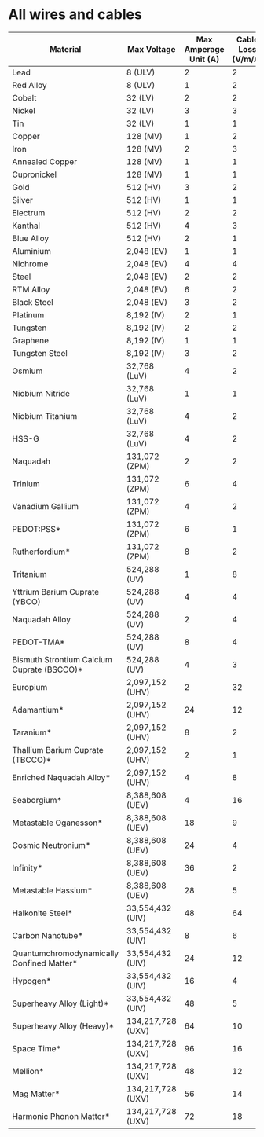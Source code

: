 # All wires and cables

| Material                                   | Max Voltage       | Max Amperage Unit (A) | Cable Loss (V/m/A) | Wire Loss (V/m/A) |
|--------------------------------------------|-------------------|-----------------------|--------------------|-------------------|
| Lead                                       | 8 (ULV)           | 2                     | 2                  | 4                 |
| Red Alloy                                  | 8 (ULV)           | 1                     | 2                  | 1                 |
| Cobalt                                     | 32 (LV)           | 2                     | 2                  | 4                 | 
| Nickel                                     | 32 (LV)           | 3                     | 3                  | 6                 |
| Tin                                        | 32 (LV)           | 1                     | 1                  | 2                 |
| Copper                                     | 128 (MV)          | 1                     | 2                  | 4                 |
| Iron                                       | 128 (MV)          | 2                     | 3                  | 6                 |
| Annealed Copper                            | 128 (MV)          | 1                     | 1                  | 2                 |
| Cupronickel                                | 128 (MV)          | 1                     | 1                  | 2                 |
| Gold                                       | 512 (HV)          | 3                     | 2                  | 4                 |
| Silver                                     | 512 (HV)          | 1                     | 1                  | 2                 |
| Electrum                                   | 512 (HV)          | 2                     | 2                  | 4                 |
| Kanthal                                    | 512 (HV)          | 4                     | 3                  | 6                 |
| Blue Alloy                                 | 512 (HV)          | 2                     | 1                  | 2                 |
| Aluminium                                  | 2,048 (EV)        | 1                     | 1                  | 2                 |
| Nichrome                                   | 2,048 (EV)        | 4                     | 4                  | 8                 |
| Steel                                      | 2,048 (EV)        | 2                     | 2                  | 4                 |
| RTM Alloy                                  | 2,048 (EV)        | 6                     | 2                  | 4                 |
| Black Steel                                | 2,048 (EV)        | 3                     | 2                  | 4                 |
| Platinum                                   | 8,192 (IV)        | 2                     | 1                  | 2                 |
| Tungsten                                   | 8,192 (IV)        | 2                     | 2                  | 4                 |
| Graphene                                   | 8,192 (IV)        | 1                     | 1                  | 2                 |
| Tungsten Steel                             | 8,192 (IV)        | 3                     | 2                  | 4                 |
| Osmium                                     | 32,768 (LuV)      | 4                     | 2                  | 4                 |
| Niobium Nitride                            | 32,768 (LuV)      | 1                     | 1                  | 2                 |
| Niobium Titanium                           | 32,768 (LuV)      | 4                     | 2                  | 4                 |
| HSS-G                                      | 32,768 (LuV)      | 4                     | 2                  | 4                 |
| Naquadah                                   | 131,072 (ZPM)     | 2                     | 2                  | 4                 |
| Trinium                                    | 131,072 (ZPM)     | 6                     | 4                  | 8                 |
| Vanadium Gallium                           | 131,072 (ZPM)     | 4                     | 2                  | 4                 |
| PEDOT:PSS*                                 | 131,072 (ZPM)     | 6                     | 1                  | 2                 |
| Rutherfordium*                             | 131,072 (ZPM)     | 8                     | 2                  | 4                 |
| Tritanium                                  | 524,288 (UV)      | 1                     | 8                  | 16                |
| Yttrium Barium Cuprate (YBCO)              | 524,288 (UV)      | 4                     | 4                  | 8                 |
| Naquadah Alloy                             | 524,288 (UV)      | 2                     | 4                  | 8                 |
| PEDOT-TMA*                                 | 524,288 (UV)      | 8                     | 4                  | 8                 |
| Bismuth Strontium Calcium Cuprate (BSCCO)* | 524,288 (UV)      | 4                     | 3                  | 6                 |
| Europium                                   | 2,097,152 (UHV)   | 2                     | 32                 | 64                |
| Adamantium*                                | 2,097,152 (UHV)   | 24                    | 12                 | 24                |
| Taranium*                                  | 2,097,152 (UHV)   | 8                     | 2                  | 4                 |
| Thallium Barium Cuprate (TBCCO)*           | 2,097,152 (UHV)   | 2                     | 1                  | 2                 |
| Enriched Naquadah Alloy*                   | 2,097,152 (UHV)   | 4                     | 8                  | 16                |
| Seaborgium*                                | 8,388,608 (UEV)   | 4                     | 16                 | 32                |
| Metastable Oganesson*                      | 8,388,608 (UEV)   | 18                    | 9                  | 18                |
| Cosmic Neutronium*                         | 8,388,608 (UEV)   | 24                    | 4                  | 8                 |
| Infinity*                                  | 8,388,608 (UEV)   | 36                    | 2                  | 4                 |
| Metastable Hassium*                        | 8,388,608 (UEV)   | 28                    | 5                  | 10                |
| Halkonite Steel*                           | 33,554,432 (UIV)  | 48                    | 64                 | 128               |
| Carbon Nanotube*                           | 33,554,432 (UIV)  | 8                     | 6                  | 12                |
| Quantumchromodynamically Confined Matter*  | 33,554,432 (UIV)  | 24                    | 12                 | 24                |
| Hypogen*                                   | 33,554,432 (UIV)  | 16                    | 4                  | 8                 |
| Superheavy Alloy (Light)*                  | 33,554,432 (UIV)  | 48                    | 5                  | 10                |
| Superheavy Alloy (Heavy)*                  | 134,217,728 (UXV) | 64                    | 10                 | 20                |
| Space Time*                                | 134,217,728 (UXV) | 96                    | 16                 | 32                |
| Mellion*                                   | 134,217,728 (UXV) | 48                    | 12                 | 24                |
| Mag Matter*                                | 134,217,728 (UXV) | 56                    | 14                 | 28                |
| Harmonic Phonon Matter*                    | 134,217,728 (UXV) | 72                    | 18                 | 36                |